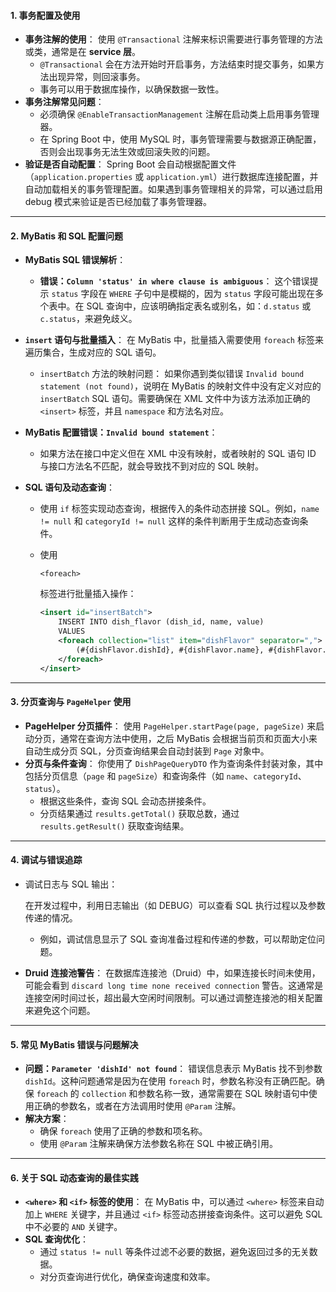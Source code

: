 #### 1. **事务配置及使用**

- **事务注解的使用**：
  使用 `@Transactional` 注解来标识需要进行事务管理的方法或类，通常是在 **service 层**。
  - `@Transactional` 会在方法开始时开启事务，方法结束时提交事务，如果方法出现异常，则回滚事务。
  - 事务可以用于数据库操作，以确保数据一致性。
- **事务注解常见问题**：
  - 必须确保 `@EnableTransactionManagement` 注解在启动类上启用事务管理器。
  - 在 Spring Boot 中，使用 MySQL 时，事务管理需要与数据源正确配置，否则会出现事务无法生效或回滚失败的问题。
- **验证是否自动配置**：
  Spring Boot 会自动根据配置文件（`application.properties` 或 `application.yml`）进行数据库连接配置，并自动加载相关的事务管理配置。如果遇到事务管理相关的异常，可以通过启用 debug 模式来验证是否已经加载了事务管理器。

------

#### 2. **MyBatis 和 SQL 配置问题**

- **MyBatis SQL 错误解析**：

  - **错误：`Column 'status' in where clause is ambiguous`**：
    这个错误提示 `status` 字段在 `WHERE` 子句中是模糊的，因为 `status` 字段可能出现在多个表中。在 SQL 查询中，应该明确指定表名或别名，如：`d.status` 或 `c.status`，来避免歧义。

- **`insert` 语句与批量插入**：
  在 MyBatis 中，批量插入需要使用 `foreach` 标签来遍历集合，生成对应的 SQL 语句。

  - `insertBatch` 方法的映射问题：
    如果你遇到类似错误 `Invalid bound statement (not found)`，说明在 MyBatis 的映射文件中没有定义对应的 `insertBatch` SQL 语句。需要确保在 XML 文件中为该方法添加正确的 `<insert>` 标签，并且 `namespace` 和方法名对应。

- **MyBatis 配置错误：`Invalid bound statement`**：

  - 如果方法在接口中定义但在 XML 中没有映射，或者映射的 SQL 语句 ID 与接口方法名不匹配，就会导致找不到对应的 SQL 映射。

- **SQL 语句及动态查询**：

  - 使用 `if` 标签实现动态查询，根据传入的条件动态拼接 SQL。例如，`name != null` 和 `categoryId != null` 这样的条件判断用于生成动态查询条件。

  - 使用 

    ```
    <foreach>
    ```

     标签进行批量插入操作：

    ```xml
    <insert id="insertBatch">
        INSERT INTO dish_flavor (dish_id, name, value)
        VALUES
        <foreach collection="list" item="dishFlavor" separator=",">
            (#{dishFlavor.dishId}, #{dishFlavor.name}, #{dishFlavor.value})
        </foreach>
    </insert>
    ```

------

#### 3. **分页查询与 `PageHelper` 使用**

- **PageHelper 分页插件**：
  使用 `PageHelper.startPage(page, pageSize)` 来启动分页，通常在查询方法中使用，之后 MyBatis 会根据当前页和页面大小来自动生成分页 SQL，分页查询结果会自动封装到 `Page` 对象中。
- **分页与条件查询**： 你使用了 `DishPageQueryDTO` 作为查询条件封装对象，其中包括分页信息（`page` 和 `pageSize`）和查询条件（如 `name`、`categoryId`、`status`）。
  - 根据这些条件，查询 SQL 会动态拼接条件。
  - 分页结果通过 `results.getTotal()` 获取总数，通过 `results.getResult()` 获取查询结果。

------

#### 4. **调试与错误追踪**

- 调试日志与 SQL 输出：

  在开发过程中，利用日志输出（如 DEBUG）可以查看 SQL 执行过程以及参数传递的情况。

  - 例如，调试信息显示了 SQL 查询准备过程和传递的参数，可以帮助定位问题。

- **Druid 连接池警告**：
  在数据库连接池（Druid）中，如果连接长时间未使用，可能会看到 `discard long time none received connection` 警告。这通常是连接空闲时间过长，超出最大空闲时间限制。可以通过调整连接池的相关配置来避免这个问题。

------

#### 5. **常见 MyBatis 错误与问题解决**

- **问题：`Parameter 'dishId' not found`**：
  错误信息表示 MyBatis 找不到参数 `dishId`。这种问题通常是因为在使用 `foreach` 时，参数名称没有正确匹配。确保 `foreach` 的 `collection` 和参数名称一致，通常需要在 SQL 映射语句中使用正确的参数名，或者在方法调用时使用 `@Param` 注解。
- **解决方案**：
  - 确保 `foreach` 使用了正确的参数和项名称。
  - 使用 `@Param` 注解来确保方法参数名称在 SQL 中被正确引用。

------

#### 6. **关于 SQL 动态查询的最佳实践**

- **`<where>` 和 `<if>` 标签的使用**：
  在 MyBatis 中，可以通过 `<where>` 标签来自动加上 `WHERE` 关键字，并且通过 `<if>` 标签动态拼接查询条件。这可以避免 SQL 中不必要的 `AND` 关键字。
- **SQL 查询优化**：
  - 通过 `status != null` 等条件过滤不必要的数据，避免返回过多的无关数据。
  - 对分页查询进行优化，确保查询速度和效率。